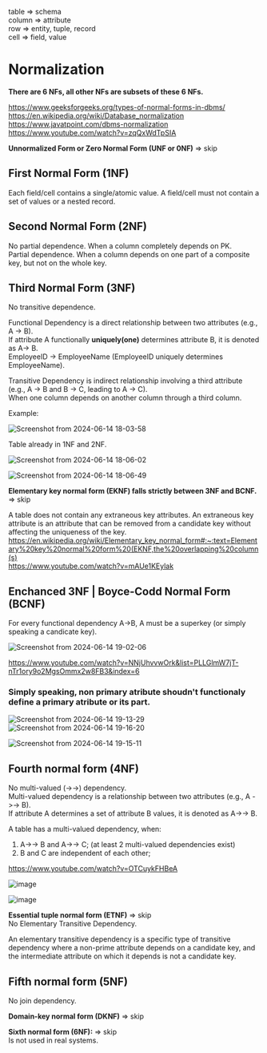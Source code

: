 table => schema\
column => attribute\
row => entity, tuple, record\
cell => field, value

# Normalization

__There are 6 NFs, all other NFs are subsets of these 6 NFs.__

https://www.geeksforgeeks.org/types-of-normal-forms-in-dbms/ \
https://en.wikipedia.org/wiki/Database_normalization \
https://www.javatpoint.com/dbms-normalization \
https://www.youtube.com/watch?v=zqQxWdTpSIA

__Unnormalized Form or Zero Normal Form (UNF or 0NF)__ => skip

## First Normal Form (1NF)
Each field/cell contains a single/atomic value. A field/cell must not contain a set of values or a nested record.

## Second Normal Form (2NF)
No partial dependence. When a column completely depends on PK.\
Partial dependence. When a column depends on one part of a composite key, but not on the whole key.

## Third Normal Form (3NF)
No transitive dependence.

Functional Dependency is a direct relationship between two attributes (e.g., A -> B).\
If attribute A functionally __uniquely(one)__ determines attribute B, it is denoted as A-> B.\
EmployeeID -> EmployeeName (EmployeeID uniquely determines EmployeeName).

Transitive Dependency is indirect relationship involving a third attribute (e.g., A -> B and B -> C, leading to A -> C).\
When one column depends on another column through a third column.

Example:

![Screenshot from 2024-06-14 18-03-58](https://github.com/VIK2395/Databases/assets/50545334/2aa80d7e-578e-4efb-b042-562b39d4b65e)

Table already in 1NF and 2NF.

![Screenshot from 2024-06-14 18-06-02](https://github.com/VIK2395/Databases/assets/50545334/1a8fe7b7-f7ed-4d5c-96d4-8113811f85f3)

![Screenshot from 2024-06-14 18-06-49](https://github.com/VIK2395/Databases/assets/50545334/50877538-9ac7-4700-ab47-f7d6caf0877c)

__Elementary key normal form (EKNF) falls strictly between 3NF and BCNF.__ => skip

A table does not contain any extraneous key attributes. An extraneous key attribute is an attribute that can be removed from a candidate key without affecting the uniqueness of the key.\
https://en.wikipedia.org/wiki/Elementary_key_normal_form#:~:text=Elementary%20key%20normal%20form%20(EKNF,the%20overlapping%20column(s) \
https://www.youtube.com/watch?v=mAUe1KEylak

## Enchanced 3NF | Boyce-Codd Normal Form (BCNF)
For every functional dependency A->B, A must be a superkey (or simply speaking a candicate key).

![Screenshot from 2024-06-14 19-02-06](https://github.com/VIK2395/Databases/assets/50545334/81b4aaa9-ffd3-4e14-8d32-05b517d9f6f0)

https://www.youtube.com/watch?v=NNjUhvvwOrk&list=PLLGlmW7jT-nTr1ory9o2MgsOmmx2w8FB3&index=6

### Simply speaking, non primary atribute shoudn't functionaly define a primary atribute or its part.

![Screenshot from 2024-06-14 19-13-29](https://github.com/VIK2395/Databases/assets/50545334/daf07c8a-184e-486a-9db4-eba3d6170d14)
![Screenshot from 2024-06-14 19-16-20](https://github.com/VIK2395/Databases/assets/50545334/00366a42-318f-49de-8a34-87fb91191ff5)

![Screenshot from 2024-06-14 19-15-11](https://github.com/VIK2395/Databases/assets/50545334/622f7d7d-ad12-40d3-b3de-6eb80d46933f)

## Fourth normal form (4NF)
No multi-valued (->->) dependency.\
Multi-valued dependency is a relationship between two attributes (e.g., A ->-> B).\
If attribute A determines a set of attribute B values, it is denoted as A->-> B.

A table has a multi-valued dependency, when:
1. A->-> B and A->-> C; (at least 2 multi-valued dependencies exist)
2. B and C are independent of each other;

https://www.youtube.com/watch?v=OTCuykFHBeA

![image](https://github.com/VIK2395/Databases/assets/50545334/f595d9ea-fbbf-428e-9291-7f6bdf87f0b3)

![image](https://github.com/VIK2395/Databases/assets/50545334/9ea60a9d-0ab4-4373-86dc-9a00aef8e4ed)

__Essential tuple normal form (ETNF)__ => skip\
No Elementary Transitive Dependency.

An elementary transitive dependency is a specific type of transitive dependency where a non-prime attribute depends on a candidate key, and the intermediate attribute on which it depends is not a candidate key.

## Fifth normal form (5NF)
No join dependency.

__Domain-key normal form (DKNF)__ => skip

__Sixth normal form (6NF):__ => skip\
Is not used in real systems.
